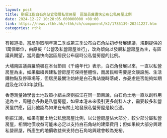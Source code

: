 ```yaml
---
layout: post
title: 劉振江指白石角站宜發展私營房屋　區議員冀盡快公布公私房屋比例
date: 2024-12-27 10:28:05.000000000 +08:00
link: https://news.rthk.hk/rthk/ch/component/k2/1785139-20241227.htm
categories: rthk
---
```


有報道指，當局爭取明年第二季或第三季公布白石角站初步發展建議，規劃提供的1萬個單位，由原擬「公營及私營房屋並行」，改為傾向以發展私營房屋為主，有區議員期望，當局盡快向當區居民公布屆時公私營房屋的比例。

大埔南區議員羅曉楓在本台節目《千禧年代》表示，白石角發展以來，一直以私營房屋為主，如果繼續興建私營房屋可保持整體性，而居民較需要是文康設施、生活購物點及停車場等，但居民最關注始終是白石角站幾時落成，亦憂慮是否能夠如期趕及在2033年啟用。

香港測量師學會土地政策小組主席劉振江在同一節目說，白石角土地一直以創科用途為主，周邊亦多數是私營房屋，如果本港未來吸引更多創科人才，需要較多私營房屋供應，因此他認為如果在有關土地發展私營房屋是較合適。

劉振江說，如果有關土地公私營房屋比例，以公營房屋佔大部分，較少部分屬私營房屋，相關地價收益可能未必足以支持白石角站的建築費用；但如果較大部分興建私營房屋，所產生的地價收益來支持白石角站興建會較為充裕。
